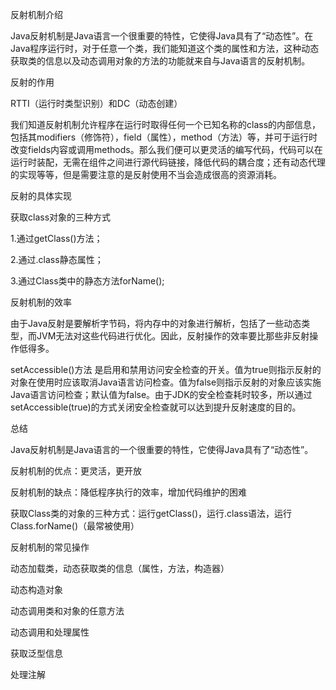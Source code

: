 反射机制介绍

Java反射机制是Java语言一个很重要的特性，它使得Java具有了“动态性”。在Java程序运行时，对于任意一个类，我们能知道这个类的属性和方法，这种动态获取类的信息以及动态调用对象的方法的功能就来自与Java语言的反射机制。

反射的作用

RTTI（运行时类型识别）和DC（动态创建）

我们知道反射机制允许程序在运行时取得任何一个已知名称的class的内部信息，包括其modifiers（修饰符），field（属性），method（方法）等，并可于运行时改变fields内容或调用methods。那么我们便可以更灵活的编写代码，代码可以在运行时装配，无需在组件之间进行源代码链接，降低代码的耦合度；还有动态代理的实现等等，但是需要注意的是反射使用不当会造成很高的资源消耗。

反射的具体实现

获取class对象的三种方式

1.通过getClass()方法；

2.通过.class静态属性；

3.通过Class类中的静态方法forName();

反射机制的效率

由于Java反射是要解析字节码，将内存中的对象进行解析，包括了一些动态类型，而JVM无法对这些代码进行优化。因此，反射操作的效率要比那些非反射操作低得多。

setAccessible()方法  是启用和禁用访问安全检查的开关。值为true则指示反射的对象在使用时应该取消Java语言访问检查。值为false则指示反射的对象应该实施Java语言访问检查；默认值为false。由于JDK的安全检查耗时较多，所以通过setAccessible(true)的方式关闭安全检查就可以达到提升反射速度的目的。

总结

Java反射机制是Java语言的一个很重要的特性，它使得Java具有了“动态性”。

反射机制的优点：更灵活，更开放

反射机制的缺点：降低程序执行的效率，增加代码维护的困难

获取Class类的对象的三种方式：运行getClass()，运行.class语法，运行Class.forName()（最常被使用）

反射机制的常见操作

动态加载类，动态获取类的信息（属性，方法，构造器）

动态构造对象

动态调用类和对象的任意方法

动态调用和处理属性

获取泛型信息

处理注解